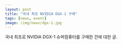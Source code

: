 ```yaml
---
layout: post
title: "국내 최초 NVIDIA DGX-1 구매"
tags: [news, event]
image: /img/news/dgx-1.jpg
---
```


국내 최초로 NVIDIA DGX-1 슈퍼컴퓨터를 구매한 건에 대한 글.
